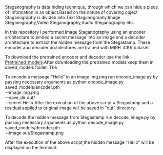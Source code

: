 Staganography is data hiding technique, through which we can hide a piece of information in an object.Based on the nature of covering object Staganography is divided into Text Staganography,Image Steganography,Video Steganography,Audio Steganography etc.


In this repository I performed Image Staganography using an encoder architecture to embed a secret message into an image and a decoder architecture to extract the hidden message from the Stegastamp.
These encoder and decoder architectures are trained with MIRFLICKR dataset.

To download the pretrained encoder and decoder use the link [Pretrained_models](https://drive.google.com/drive/folders/102Gws6tW6zlAMpr7cYTG_0JE1mDaJWF9?usp=sharing).After downloading the pretrained models keep them in saved_models folder.
The




To encode a messege "Hello" in an image img.png run encode_image.py by passing necessary arguments as
    python encode_image.py \
    saved_models/encoder.pth \
  --image img.png  \
  --save_dir out/ \
  --secret Hello
  After the execution of the above script a Stegastamp and a residual applied to original image will be saved in "out" directory.
  
  
  
  
To decode the hidden message from Stegastamp run decode_image.py by passing necessary arguments as 
    python decode_image.py \
    saved_models/decoder.pth \
    --image out/Stegastamp.png
   
 After the execution of the above script,the hidden message "Hello" will be displayed on the terminal.
    
    
